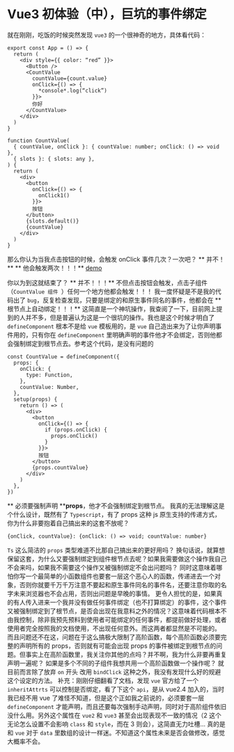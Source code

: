 # Vue3 初体验（中），巨坑的事件绑定
就在刚刚，吃饭的时候突然发现 `vue3` 的一个很神奇的地方，具体看代码：
```
export const App = () => {
  return (
    <div style={{ color: “red” }}>
      <Button />
      <CountValue
        countValue={count.value}
        onClick={() => {
          *console*.log(“click”)
        }}>
        你好
      </CountValue>
    </div>
  )
}

function CountValue(
  { countValue, onClick }: { countValue: number; onClick: () => void },
  { slots }: { slots: any },
) {
  return (
    <div>
      <button
        onClick={() => {
          onClick1()
        }}>
        按钮
      </button>
      {slots.default()}
      {countValue}
    </div>
  )
}
```
那么你认为当我点击按钮的时候，会触发 onClick 事件几次？一次吧？
** 并不！**
** 他会触发两次！！！**
[demo](https://raw.githubusercontent.com/jinzhuming/oss/master/uPic/wQHWU6.jpg)

你以为到这就结束了？
** 并不！！！**
不但点击按钮会触发，点击子组件（`CountValue 组件 `）任何一个地方他都会触发！！！
我一度怀疑是不是我的代码出了 `bug`，反复检查发现，只要是绑定的和原生事件同名的事件，他都会在 ** 根节点上自动绑定！！！**
这简直是一个神坑操作，我查阅了一下，目前网上提到的人并不多，但是普遍认为这是一个很坑的操作。我也是这个时候才明白了 `defineComponent` 根本不是给 `vue` 模板用的，是 `vue` 自己造出来为了让你声明事件用的，只有你在 `defineComponent` 里明确声明的事件他才不会绑定，否则他都会强制绑定到根节点去。参考这个代码，是没有问题的
```
const CountValue = defineComponent({
  props: {
    onClick: {
      type: Function,
    },
    countValue: Number,
  },
  setup(props) {
    return () => (
      <div>
        <button
          onClick={() => {
            if (props.onClick) {
              props.onClick()
            }
          }}>
          按钮
        </button>
        {props.countValue}
      </div>
    )
  },
})
```

** 必须要强制声明 ****props**，他才不会强制绑定到根节点。
我真的无法理解这是个什么设计，既然有了 `Typescript`，有了 props 这种 js 原生支持的传递方式，你为什么非要抱着自己搞出来的这套不放呢？
```
{onClick, countValue}: {onClick: () => void; countValue: number}
```
`Ts` 这么简洁的 `props` 类型难道不比那自己搞出来的更好用吗？
换句话说，就算想保留这套，为什么又要强制绑定到组件根节点去呢？如果我需要做这个操作我自己不会来吗，如果我不需要这个操作又被强制绑定不会出问题吗？
同时这意味着哪怕你写一个最简单的小函数组件也要套一层这个恶心人的函数，传递进去一个对象，否则你就要千万千万注意不要起和原生事件同名的事件名，还要注意你取的名字未来浏览器也不会占用，否则出问题是早晚的事情。
更令人担忧的是，如果真的有人传入进来一个我并没有做任何事件绑定（也不打算绑定）的事件，这个事件又被强制绑定到了根节点，是否会出现在我意料之外的情况？这意味着代码根本不由我控制，除非我预先预料到使用者可能绑定的任何事件，都提前做好处理，或者使用者完全按照我的文档使用，不出现任何意外。而这两者都显然是不可能的。
而且问题还不在这，问题在于这么搞极大限制了高阶函数，每个高阶函数必须要完整的声明所有的 props，否则就有可能会出现 props 的事件被绑定到根节点的问题。但事实上在高阶函数里，我关注你其他的点吗？并不啊，我为什么非要再重复声明一遍呢？ 如果是多个不同的子组件我想共用一个高阶函数做一个操作呢？
就目前而言除了放弃 `on` 开头 改用 `bindClick` 这种之外，我没有发现什么好的规避这个设定的方法。
补充：刚刚仔细翻看了文档，发现 `vue` 官方给了一个 `inheritAttrts` 可以控制是否绑定，看了下这个 `api`，是从 vue2.4 加入的，当时我已经不用 vue 了难怪不知道，但是这个正如我之前说的，必须要套一层 `defineComponent` 才能声明，而且还要每次强制手动声明，同时对于高阶组件依旧没什么用。另外这个属性在 `vue2` 和 `vue3` 甚至会出现表现不一致的情况（2 这个无论怎么设置不会影响 `class` 和 `style`，而在 3 则会），这简直无力吐槽… 真的是和 `vue` 对于 `data` 里数组的设计一样迷。不知道这个属性未来是否会做修改，感觉大概率不会。